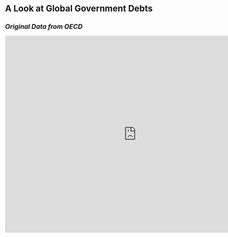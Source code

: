 # A Look at Global Government Debts
<div class="flourish-embed flourish-chart" data-src="visualisation/5284012"><script src="https://public.flourish.studio/resources/embed.js"></script></div>

## _Original Data from OECD_
<iframe src="https://data.oecd.org/chart/6gJP" width="860" height="645" style="border: 0" mozallowfullscreen="true" webkitallowfullscreen="true" allowfullscreen="true"><a href="https://data.oecd.org/chart/6gJP" target="_blank">OECD Chart: General government debt, Total, % of GDP, Annual, 2018</a></iframe>
